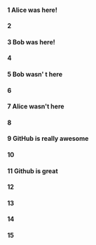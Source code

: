 #### 1 Alice was here!
#### 2
#### 3 Bob was here!
#### 4
#### 5 Bob wasn' t here
#### 6
#### 7 Alice wasn't here
#### 8
#### 9 GitHub is really awesome
#### 10
#### 11 Github is great
#### 12
#### 13
#### 14
#### 15
